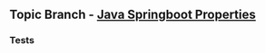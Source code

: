 ## Topic Branch - [Java Springboot Properties](https://github.com/fluentcodes/sandbox/tree/java-springboot-properties)

### Tests
